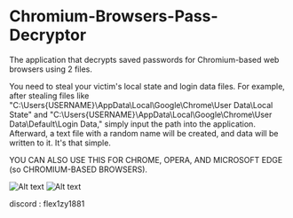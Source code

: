 # Chromium-Browsers-Pass-Decryptor
The application that decrypts saved passwords for Chromium-based web browsers using 2 files.

You need to steal your victim's local state and login data files.
For example, after stealing files like "C:\Users{USERNAME}\AppData\Local\Google\Chrome\User Data\Local State" and "C:\Users{USERNAME}\AppData\Local\Google\Chrome\User Data\Default\Login Data," simply input the path into the application. Afterward, a text file with a random name will be created, and data will be written to it. It's that simple.

YOU CAN ALSO USE THIS FOR CHROME, OPERA, AND MICROSOFT EDGE (so CHROMIUM-BASED BROWSERS).

![Alt text](https://github.com/flexp1/Chromium-Browsers-Pass-Decryptor/blob/main/image.png)
![Alt text](https://github.com/flexp1/Chromium-Browsers-Pass-Decryptor/blob/main/github.png)

discord : flex1zy1881
